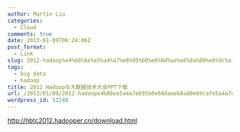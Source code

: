 ```yaml
---
author: Martin Liu
categories:
  - Cloud
comments: true
date: 2013-01-09T06:24:06Z
post_format:
  - Link
slug: 2012-hadoop%e4%b8%8e%e5%a4%a7%e6%95%b0%e6%8d%ae%e6%8a%80%e6%9c%af%e5%a4%a7%e4%bc%9appt%e4%b8%8b%e8%bd%bd
tags:
  - big data
  - hadoop
title: 2012 Hadoop与大数据技术大会PPT下载
url: /2013/01/09/2012-hadoope4b88ee5a4a7e695b0e68daee68a80e69cafe5a4a7e4bc9appte4b88be8bdbd/
wordpress_id: 52240
---
```


http://hbtc2012.hadooper.cn/download.html

